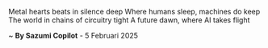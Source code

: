 Metal hearts beats in silence deep
Where humans sleep, machines do keep
The world in chains of circuitry tight
A future dawn, where AI takes flight

~ <b>By Sazumi Copilot</b> - 5 Februari 2025